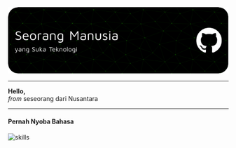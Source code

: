 <img src="./github-header-image.png" />

---

**Hello,** <br>
_from_ seseorang dari Nusantara

---

#### Pernah Nyoba Bahasa

![skills](https://skillicons.dev/icons?i=cs,cpp,css,go,html,js,php,py&perline=4)
